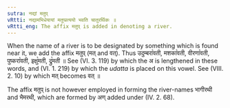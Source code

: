```yaml
---
sutra: नद्यां मतुप्
vRtti: नद्यामभिधेयायां मतुप्प्रत्ययो भवति चातुरर्थिकः ॥
vRtti_eng: The affix मतुप् is added in denoting a river.
---
```

When the name of a river is to be designated by something which is found near it, we add the affix मतुप् (मत् and वत्). Thus उदुम्बरा꣡वती, मशका꣡वती, वीरणा꣡वती, पुष्करा꣡वती, इक्षु꣡मती, द्रु꣡मती ॥ See (VI. 3. 119) by which the अ is lengthened in these words, and (VI. 1. 219) by which the _udatta_ is placed on this vowel. See (VIII. 2. 10) by which मत् becomes वत् ॥

The affix मतुप् is not however employed in forming the river-names भागीरथी and भैमरथी, which are formed by अण् added under (IV. 2. 68).
